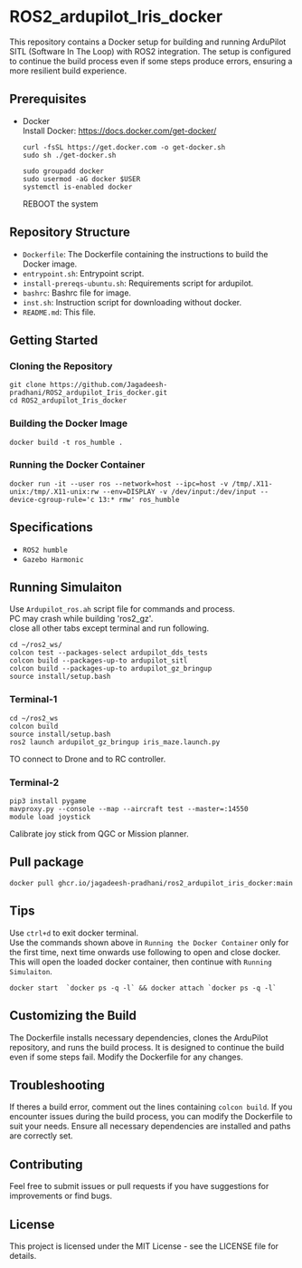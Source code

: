 # ROS2_ardupilot_Iris_docker

This repository contains a Docker setup for building and running ArduPilot SITL (Software In The Loop) with ROS2 integration. The setup is configured to continue the build process even if some steps produce errors, ensuring a more resilient build experience.

## Prerequisites

- Docker <br>
  Install Docker: https://docs.docker.com/get-docker/ <br>

  ```
  curl -fsSL https://get.docker.com -o get-docker.sh
  sudo sh ./get-docker.sh
  ```
  ```
  sudo groupadd docker
  sudo usermod -aG docker $USER
  systemctl is-enabled docker
  ```
  REBOOT the system

## Repository Structure

- `Dockerfile`: The Dockerfile containing the instructions to build the Docker image.
- `entrypoint.sh`: Entrypoint script.
- `install-prereqs-ubuntu.sh`: Requirements script for ardupilot.
- `bashrc`: Bashrc file for image.
- `inst.sh`: Instruction script for downloading without docker.
- `README.md`: This file.

## Getting Started

### Cloning the Repository
```
git clone https://github.com/Jagadeesh-pradhani/ROS2_ardupilot_Iris_docker.git
cd ROS2_ardupilot_Iris_docker
```

### Building the Docker Image
```
docker build -t ros_humble .
```

### Running the Docker Container
```
docker run -it --user ros --network=host --ipc=host -v /tmp/.X11-unix:/tmp/.X11-unix:rw --env=DISPLAY -v /dev/input:/dev/input --device-cgroup-rule='c 13:* rmw' ros_humble
```

## Specifications
- `ROS2 humble`
- `Gazebo Harmonic`

## Running Simulaiton

Use `Ardupilot_ros.ah` script file for commands and process. <br>
PC may crash while building 'ros2_gz'. <br>
close all other tabs except terminal and run following.
```
cd ~/ros2_ws/
colcon test --packages-select ardupilot_dds_tests
colcon build --packages-up-to ardupilot_sitl
colcon build --packages-up-to ardupilot_gz_bringup
source install/setup.bash
```

### Terminal-1
```
cd ~/ros2_ws
colcon build
source install/setup.bash
ros2 launch ardupilot_gz_bringup iris_maze.launch.py
```
TO connect to Drone and to RC controller.
### Terminal-2
```
pip3 install pygame
mavproxy.py --console --map --aircraft test --master=:14550
module load joystick
```

Calibrate joy stick from QGC or Mission planner.

## Pull package

```
docker pull ghcr.io/jagadeesh-pradhani/ros2_ardupilot_iris_docker:main
```





## Tips
Use `ctrl+d` to exit docker terminal. <br>
Use the commands shown above in `Running the Docker Container` only for the first time, next time onwards use following to open and close docker.<br>
This will open the loaded docker container, then continue with `Running Simulaiton`.
```
docker start  `docker ps -q -l` && docker attach `docker ps -q -l`
```


## Customizing the Build
The Dockerfile installs necessary dependencies, clones the ArduPilot repository, and runs the build process. It is designed to continue the build even if some steps fail.
Modify the Dockerfile for any changes.

## Troubleshooting
If theres a build error, comment out the lines containing `colcon build`.
If you encounter issues during the build process, you can modify the Dockerfile to suit your needs. Ensure all necessary dependencies are installed and paths are correctly set.

## Contributing
Feel free to submit issues or pull requests if you have suggestions for improvements or find bugs.

## License
This project is licensed under the MIT License - see the LICENSE file for details.


